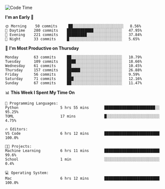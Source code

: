 <!--START_SECTION:waka-->
![Code Time](http://img.shields.io/badge/Code%20Time-340%20hrs-blue)

**I'm an Early 🐤** 

```text
🌞 Morning    50 commits     ██░░░░░░░░░░░░░░░░░░░░░░░   8.56% 
🌆 Daytime    280 commits    ████████████░░░░░░░░░░░░░   47.95% 
🌃 Evening    221 commits    █████████░░░░░░░░░░░░░░░░   37.84% 
🌙 Night      33 commits     █░░░░░░░░░░░░░░░░░░░░░░░░   5.65%

```
📅 **I'm Most Productive on Thursday** 

```text
Monday       63 commits     ██░░░░░░░░░░░░░░░░░░░░░░░   10.79% 
Tuesday      109 commits    ████░░░░░░░░░░░░░░░░░░░░░   18.66% 
Wednesday    61 commits     ██░░░░░░░░░░░░░░░░░░░░░░░   10.45% 
Thursday     157 commits    ██████░░░░░░░░░░░░░░░░░░░   26.88% 
Friday       56 commits     ██░░░░░░░░░░░░░░░░░░░░░░░   9.59% 
Saturday     71 commits     ███░░░░░░░░░░░░░░░░░░░░░░   12.16% 
Sunday       67 commits     ██░░░░░░░░░░░░░░░░░░░░░░░   11.47%

```


📊 **This Week I Spent My Time On** 

```text
💬 Programming Languages: 
Python                   5 hrs 55 mins       ███████████████████████░░   95.25% 
TOML                     17 mins             █░░░░░░░░░░░░░░░░░░░░░░░░   4.75%

🔥 Editors: 
VS Code                  6 hrs 12 mins       █████████████████████████   100.0%

🐱‍💻 Projects: 
Machine Learning         6 hrs 11 mins       █████████████████████████   99.6% 
School                   1 min               ░░░░░░░░░░░░░░░░░░░░░░░░░   0.4%

💻 Operating System: 
Mac                      6 hrs 12 mins       █████████████████████████   100.0%

```


<!--END_SECTION:waka-->

